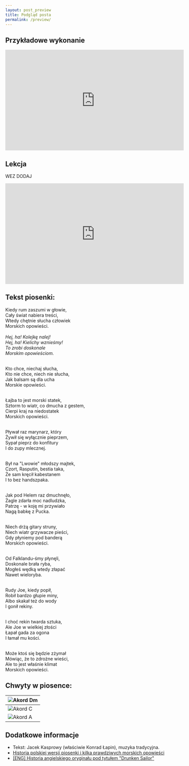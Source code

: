 ```yaml
---
layout: post_preview
title: Podgląd posta
permalink: /preview/
---
```


## Przykładowe wykonanie

<iframe width="560" height="315" src="https://www.youtube.com/embed/9LxRwKE3Mss" frameborder="0" allow="accelerometer; autoplay; encrypted-media; gyroscope; picture-in-picture" allowfullscreen></iframe>

## Lekcja
WEZ DODAJ
<iframe width="560" height="315" src="https://www.youtube.com/embed/9LxRwKE3Mss" frameborder="0" allow="accelerometer; autoplay; encrypted-media; gyroscope; picture-in-picture" allowfullscreen></iframe>

## Tekst piosenki:

<p class="show-chords">
<span data-chord="Dm">Kiedy rum zaszumi w głowie,</span><br>
<span data-chord="C">Cały świat nabiera treści,</span><br>
<span data-chord="Dm">Wtedy chętnie słucha człowiek</span><br>
<span data-chord="C">Morskich </span><span data-chord="A">opo</span><span data-chord="Dm">wieści.</span><br><br>

<i>
<span data-chord="Dm">Hej, ha! Kolejkę nalej!</span><br>
      <span data-chord="C">Hej, ha! Kielichy wznieśmy!</span><br>
      <span data-chord="Dm">To zrobi doskonale</span><br>
      <span data-chord="C">Morskim </span><span data-chord="A">opo</span><span data-chord="Dm">wieściom.</span><br><br>
</i>

Kto chce, niechaj słucha,<br>
Kto nie chce, niech nie słucha,<br>
Jak balsam są dla ucha<br>
Morskie opowieści.<br><br>

Łajba to jest morski statek,<br>
Sztorm to wiatr, co dmucha z gestem,<br>
Cierpi kraj na niedostatek<br>
Morskich opowieści.<br><br>

Pływał raz marynarz, który<br>
Żywił się wyłącznie pieprzem,<br>
Sypał pieprz do konfitury<br>
I do zupy mlecznej.<br><br>

Był na "Lwowie" młodszy majtek,<br>
Czort, Rasputin, bestia taka,<br>
Że sam kręcił kabestanem<br>
I to bez handszpaka.<br><br>

Jak pod Helem raz dmuchnęło,<br>
Żagle zdarła moc nadludzka,<br>
Patrzę - w koję mi przywiało<br>
Nagą babkę z Pucka.<br><br>

Niech drżą gitary struny,<br>
Niech wiatr grzywacze pieści,<br>
Gdy płyniemy pod banderą<br>
Morskich opowieści.<br><br>

Od Falklandu-śmy płynęli,<br>
Doskonale brała ryba,<br>
Mogłeś wędką wtedy złapać<br>
Nawet wieloryba.<br><br>

Rudy Joe, kiedy popił,<br>
Robił bardzo głupie miny,<br>
Albo skakał też do wody<br>
I gonił rekiny.<br><br>

I choć rekin twarda sztuka,<br>
Ale Joe w wielkiej złości<br>
Łapał gada za ogona<br>
I łamał mu kości.<br><br>

Może ktoś się będzie zżymał<br>
Mówiąc, że to zdrożne wieści,<br>
Ale to jest właśnie klimat<br>
Morskich opowieści.<br>

</p>

## Chwyty w piosence:

| ![Akord Dm](../chord_shapes/dm.png "Akord Dm") |
|--------|
| ![Akord C](../chord_shapes/c.png "Akord C") |
| ![Akord A](../chord_shapes/a.png "Akord A") |

## Dodatkowe informacje
- Tekst: Jacek Kasprowy (właściwie Konrad Łapin), muzyka tradycyjna.
- [Historia polskiej wersji piosenki i kilka prawdziwych morskich opowieści](https://kuriergalicyjski.com/rozmaitosci/3191-morskie-opowie-ci)
- [[ENG] Historia angielskiego oryginału pod tytułem "Drunken Sailor"](https://reginajeffers.blog/2017/05/04/origin-of-a-sea-shantie-what-shall-we-do-with-the-drunken-sailor/)